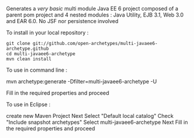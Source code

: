 Generates a *very basic* multi module Java EE 6 project composed of a parent pom project and 4 nested modules : Java Utility, EJB 3.1, Web 3.0 and EAR 6.0. No JSF nor persistence involved


To install in your local repository :

    git clone git://github.com/open-archetypes/multi-javaee6-archetype.github
    cd multi-javaee6-archetype
    mvn clean install

To use in command line :

   mvn archetype:generate -Dfilter=multi-javaee6-archetype -U
   
  Fill in the required properties and proceed

To use in Eclipse : 

   create new Maven Project
   Next
   Select "Default local catalog"
   Check "Include snapshot archetypes"
   Select multi-javaee6-archetype
   Next
   Fill in the required properties and proceed
   
